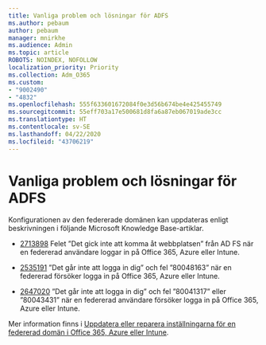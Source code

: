 ```yaml
---
title: Vanliga problem och lösningar för ADFS
ms.author: pebaum
author: pebaum
manager: mnirkhe
ms.audience: Admin
ms.topic: article
ROBOTS: NOINDEX, NOFOLLOW
localization_priority: Priority
ms.collection: Adm_O365
ms.custom:
- "9002490"
- "4832"
ms.openlocfilehash: 555f633601672084f0e3d56b674be4e425455749
ms.sourcegitcommit: 55eff703a17e500681d8fa6a87eb067019ade3cc
ms.translationtype: HT
ms.contentlocale: sv-SE
ms.lasthandoff: 04/22/2020
ms.locfileid: "43706219"
---
```

# <a name="common-issues-and-resolutions-for-adfs"></a>Vanliga problem och lösningar för ADFS

Konfigurationen av den federerade domänen kan uppdateras enligt beskrivningen i följande Microsoft Knowledge Base-artiklar.

- [2713898](https://support.microsoft.com/help/2713898) Felet ”Det gick inte att komma åt webbplatsen” från AD FS när en federerad användare loggar in på Office 365, Azure eller Intune.

- [2535191](https://support.microsoft.com/help/2535191) ”Det går inte att logga in dig” och fel ”80048163” när en federerad försöker logga in på Office 365, Azure eller Intune.

- [2647020](https://support.microsoft.com/help/2647020) ”Det går inte att logga in dig” och fel ”80041317” eller ”80043431” när en federerad användare försöker logga in på Office 365, Azure eller Intune.

Mer information finns i [Uppdatera eller reparera inställningarna för en federerad domän i Office 365, Azure eller Intune](https://docs.microsoft.com/office365/troubleshoot/active-directory/update-federated-domain-office-365).
